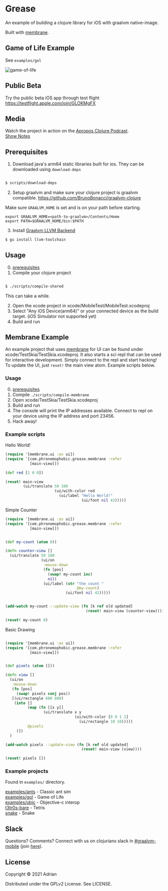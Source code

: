 # Grease

An example of building a clojure library for iOS with graalvm native-image.

Built with [membrane](https://github.com/phronmophobic/membrane).

## Game of Life Example

See `examples/gol`

![game-of-life](/game-of-life.gif?raw=true)

## Public Beta

Try the public beta iOS app through test flight https://testflight.apple.com/join/GLOKMgFX

## Media

Watch the project in action on the [Apropos Clojure Podcast](https://apropos-site.vercel.app/episode/54).  
[Show Notes](https://gist.github.com/ericnormand/aefbaace9b3731b26dd4dff770565271)

## Prerequisites

1. Download java's arm64 static libraries built for ios. They can be downloaded using `download-deps`

```sh

$ scripts/download-deps
```

2. Setup graalvm and make sure your clojure project is graalvm compatible. https://github.com/BrunoBonacci/graalvm-clojure

Make sure `GRAALVM_HOME` is set and is on your path before starting.

```
export GRAALVM_HOME=<path-to-graalvm>/Contents/Home
export PATH=$GRAALVM_HOME/bin:$PATH
```

3. Install [Graalvm LLVM Backend](https://www.graalvm.org/reference-manual/native-image/LLVMBackend/)

```sh
$ gu install llvm-toolchain
```

## Usage

0. [prerequisites](#prerequisites)
1. Compile your clojure project

```sh

$ ./scripts/compile-shared

```
This can take a while. 

2. Open the xcode project in xcode/MobileTest/MobileTest.xcodeproj  
3. Select "Any iOS Device(arm64)" or your connected device as the build target. (iOS Simulator not supported yet)
4. Build and run



## Membrane Example

An example project that uses [membrane](https://github.com/phronmophobic/membrane) for UI can be found under xcode/TestSkia/TestSkia.xcodeproj. It also starts a sci repl that can be used for interactive development. Simply connect to the repl and start hacking! To update the UI, just `reset!` the main view atom. Example scripts below.

### Usage

0. [prerequisites](#prerequisites)
1. Compile `./scripts/compile-membrane`
2. Open xcode/TestSkia/TestSkia.xcodeproj
3. Build and run
4. The console will print the IP addresses available. Connect to repl on your device using the IP address and port 23456.
5. Hack away!

### Example scripts

Hello World!

```clojure
(require '[membrane.ui :as ui])
(require '[com.phronemophobic.grease.membrane :refer
           [main-view]])

(def red [1 0 0])

(reset! main-view
        (ui/translate 50 100
                      (ui/with-color red
                        (ui/label "Hello World!"
                                  (ui/font nil 42)))))
```

Simple Counter

```clojure
(require '[membrane.ui :as ui])
(require '[com.phronemophobic.grease.membrane :refer
           [main-view]])


(def my-count (atom 0))

(defn counter-view []
  (ui/translate 50 100
                (ui/on
                 :mouse-down
                 (fn [pos]
                   (swap! my-count inc)
                   nil)
                 (ui/label (str "the count "
                                @my-count)
                           (ui/font nil 42)))))


(add-watch my-count ::update-view (fn [k ref old updated]
                                    (reset! main-view (counter-view))))

(reset! my-count 0)
```

Basic Drawing

```clojure

(require '[membrane.ui :as ui])
(require '[com.phronemophobic.grease.membrane :refer
           [main-view]])


(def pixels (atom []))

(defn view []
  (ui/on
   :mouse-down
   (fn [pos]
     (swap! pixels conj pos))
   [(ui/rectangle 600 800)
    (into []
          (map (fn [[x y]]
                 (ui/translate x y
                               (ui/with-color [0 0 1 1]
                                 (ui/rectangle 10 10)))))
          @pixels
     )])
  )

(add-watch pixels ::update-view (fn [k ref old updated]
                                  (reset! main-view (view))))

(reset! pixels [])
```

### Example projects

Found in `examples/` directory.

[examples/ants](examples/ants) - Classic ant sim  
[examples/gol](examples/gol) - Game of Life  
[examples/objc](examples/objc) - Objective-c interop  
[t3tr0s-bare](https://github.com/phronmophobic/t3tr0s-bare) - Tetris  
[snake](https://github.com/phronmophobic/programming-clojure) - Snake  

## Slack

Questions? Comments? Connect with us on clojurians slack in [#graalvm-mobile](https://clojurians.slack.com/archives/C0260KHN0Q0) (join [here](http://clojurians.net/)).


## License

Copyright © 2021 Adrian

Distributed under the GPLv2 License. See LICENSE.
